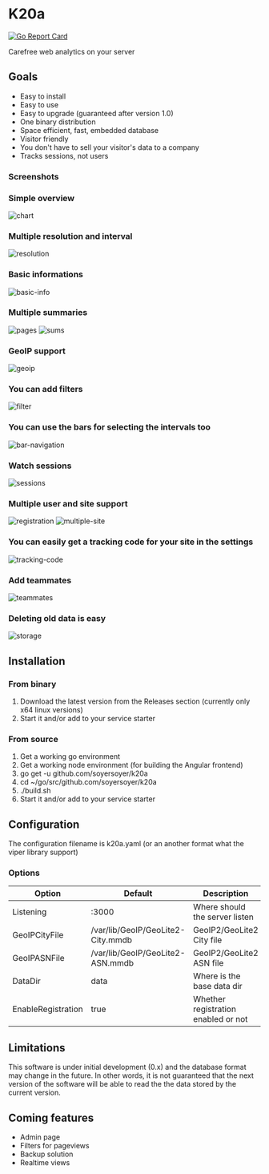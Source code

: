 # K20a
[![Go Report Card](https://goreportcard.com/badge/github.com/soyersoyer/k20a)](https://goreportcard.com/report/github.com/soyersoyer/k20a)

Carefree web analytics on your server

## Goals

- Easy to install
- Easy to use
- Easy to upgrade (guaranteed after version 1.0)
- One binary distribution
- Space efficient, fast, embedded database
- Visitor friendly
- You don't have to sell your visitor's data to a company
- Tracks sessions, not users

### Screenshots

### Simple overview
![chart](https://user-images.githubusercontent.com/5169997/34117162-1f82043a-e41b-11e7-9ff5-72a0d82f1bfb.png)

### Multiple resolution and interval
![resolution](https://user-images.githubusercontent.com/5169997/34116446-f7ae1018-e418-11e7-9b12-159160aef5f6.png)

### Basic informations
![basic-info](https://user-images.githubusercontent.com/5169997/34116575-5484cf84-e419-11e7-8423-d9c9c769def5.png)

### Multiple summaries
![pages](https://user-images.githubusercontent.com/5169997/34116643-81d16ae2-e419-11e7-9547-1bf1d1c25879.png)
![sums](https://user-images.githubusercontent.com/5169997/34116646-83392fc8-e419-11e7-84b0-2331a7d84eb9.png)

### GeoIP support
![geoip](https://user-images.githubusercontent.com/5169997/34117762-f5268006-e41c-11e7-8ea3-34722e057fea.png)

### You can add filters
![filter](https://user-images.githubusercontent.com/5169997/34116771-d6d3328c-e419-11e7-8631-98910fda9dcb.png)

### You can use the bars for selecting the intervals too
![bar-navigation](https://user-images.githubusercontent.com/5169997/34116997-8ee17c44-e41a-11e7-874b-b83719136cad.png)

### Watch sessions
![sessions](https://user-images.githubusercontent.com/5169997/34117093-e0f252d8-e41a-11e7-8811-5c90d73560b5.png)

### Multiple user and site support
![registration](https://user-images.githubusercontent.com/5169997/34117560-533d43ce-e41c-11e7-8254-bce5390ed326.png)
![multiple-site](https://user-images.githubusercontent.com/5169997/34117484-2461c25a-e41c-11e7-86f6-3280a5d46291.png)

### You can easily get a tracking code for your site in the settings
![tracking-code](https://user-images.githubusercontent.com/5169997/34116917-498f58d2-e41a-11e7-8d3c-80190269a1cc.png)

### Add teammates
![teammates](https://user-images.githubusercontent.com/5169997/34117250-6577d690-e41b-11e7-9931-2c3ccca01b91.png)

### Deleting old data is easy
![storage](https://user-images.githubusercontent.com/5169997/34117249-6558a39c-e41b-11e7-9fb1-5c184e52fbb9.png)

## Installation

### From binary

1. Download the latest version from the Releases section (currently only x64 linux versions)
1. Start it and/or add to your service starter

### From source

1. Get a working go environment
1. Get a working node environment (for building the Angular frontend)
1. go get -u github.com/soyersoyer/k20a
1. cd ~/go/src/github.com/soyersoyer/k20a
1. ./build.sh
1. Start it and/or add to your service starter

## Configuration
The configuration filename is k20a.yaml (or an another format what the viper library support)
### Options

|Option|Default|Description|
|---|---|---|
|Listening|:3000|Where should the server listen|
|GeoIPCityFile|/var/lib/GeoIP/GeoLite2-City.mmdb|GeoIP2/GeoLite2 City file|
|GeoIPASNFile|/var/lib/GeoIP/GeoLite2-ASN.mmdb|GeoIP2/GeoLite2 ASN file|
|DataDir|data|Where is the base data dir|
|EnableRegistration|true|Whether registration enabled or not|

## Limitations
This software is under initial development (0.x) and the database format may change in the future. In other words, it is not guaranteed that the next version of the software will be able to read the the data stored by the current version.

## Coming features
- Admin page
- Filters for pageviews
- Backup solution
- Realtime views
